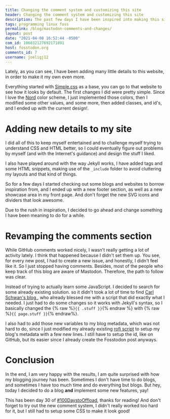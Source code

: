 ```yaml
---
title: Changing the comment system and customizing this site  
header: Changing the comment system and customizing this site  
description: The past few days I have been inspired into making this site more "personal", I also decided to make my comments work using mastodon 
tags: programming linux foss  
permalink: /blog/mastodon-comments-and-changes/ 
layout: post 
date: "2021-04-08 16:52:44 -0500" 
com_id: 106032127692171891
host: fosstodon.org
comments_id: 7
username: joeligj12
--- 
```

Lately, as you can see, I have been adding many little details to this website, in order to make it my own even more.

Everything started with [Simple.css](http://simplecss.org "Simple.css website") as a base, you can go to that website to see how it looks by default. The first changes I did were pretty simple. Since I love the [Nord](https://nordtheme.com "Nord's website") color scheme, I just implemented those colors, then I modified some other values, and some more, then added classes, and id's, and I ended up with the current design!.

# Adding new details to my site

I did all of this to keep myself entertained and to challenge myself trying to understand CSS and HTML better, so I could eventually figure out problems by myself (and with the Internet's guidance) and design the stuff I liked.

I also have played around with the way Jekyll works, I have added tags and some HTML snippets, making use of the `_include` folder to avoid cluttering my layouts and that kind of things.

So for a few days I started checking out some blogs and websites to borrow inspiration from, and I ended up with a new footer section, as well as a new showcase area in my front page. And don't forget the new SVG icons and dividers that look awesome.

Due to the rush in inspiration, I decided to go ahead and change something I have been meaning to do for a while.

# Revamping the comments section

While GitHub comments worked nicely, I wasn't really getting a lot of activity lately. I think that happened because I didn't set them up. You see, for every new post, I had to create a new issue, and honestly, I didn't feel like it. So I just stopped having comments. Besides, most of the people who keep track of this blog are aware of Mastodon. Therefore, the path to follow was clear.

Instead of trying to actually learn some JavaScript. I decided to search for some already existing solution. so it didn't took a lot of time to find [Carl Schwan's blog ](https://carlschwan.eu/2020/12/29/adding-comments-to-your-static-blog-with-mastodon/), who already blessed me with a script that did exactly what I needed. I just had to do some changes so it works with Jekyll's syntax, so I basically changed the {% raw %}`{{ .stuff }}`{% endraw %} with {% raw %}`{{ page.stuff }}`{% endraw%}.

I also had to add those new variables to my blog metadata, which was not hard to do, since I just modified my already existing [rofi script](/blog/rofi-automated-blog) to setup my blog's metadata with a few new lines. I still have to setup the id, like on GitHub, but its easier since I already create the Fosstodon post anyways.

# Conclusion

In the end, I am very happy with the results, I am quite surprised with how my blogging journey has been. Sometimes I don't have time to do blogs, and sometimes I have too much time and do everything but blogs. But hey, today I decided to do a blog **and** implement some new features, yay!

This has been day 30 of [#100DaystoOffload](https://100daystooffload.com), thanks for reading! And don't forget to try out the new comment system, I didn't really worked too hard for it, but I still had to setup some CSS to make it look good!




